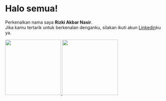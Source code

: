# Halo semua! 

Perkenalkan nama saya **Rizki Akbar Nasir**.\
Jika kamu tertarik untuk berkenalan denganku, silakan ikuti akun [Linkedin](https://www.linkedin.com/in/rizki-akbar-0635a922b/)ku ya.

<p align="left">
<a href="https://github.com/rizkismith">
  <img height="180em" src="https://github-readme-stats-eight-theta.vercel.app/api?username=rizkismith&show_icons=true&theme=algolia&include_all_commits=true&count_private=true"/>
  <img height="180em" src="https://github-readme-stats-eight-theta.vercel.app/api/top-langs/?username=rizkismith&layout=compact&langs_count=8&theme=algolia"/>
</a>
</p>
